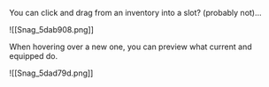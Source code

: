   
  
  
  
  
You can click and drag from an inventory into a slot? (probably not)…
  
![[Snag_5dab908.png]]
  
  
When hovering over a new one, you can preview what current and equipped do.
  
  
![[Snag_5dad79d.png]]